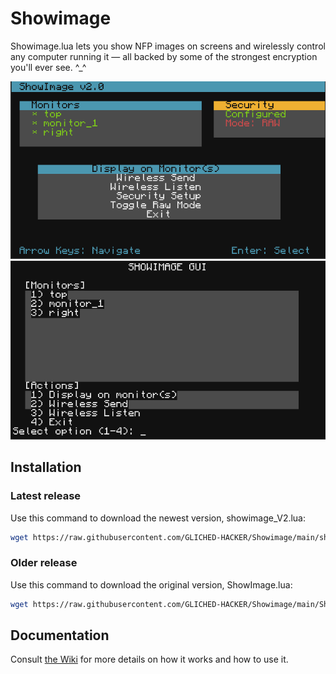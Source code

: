 # Showimage  

Showimage.lua lets you show NFP images on screens and wirelessly control any computer running it — all backed by some of the strongest encryption you'll ever see. ^_^  

![Demo Screenshot](Assets/Showimage_v2.png)
![Demo Screenshot](Assets/Showimage.png)

## Installation

### Latest release

Use this command to download the newest version, showimage_V2.lua:

```bash
wget https://raw.githubusercontent.com/GLICHED-HACKER/Showimage/main/showimage_V2.lua
```
### Older release

Use this command to download the original version, ShowImage.lua:

```bash
wget https://raw.githubusercontent.com/GLICHED-HACKER/Showimage/main/ShowImage.lua
```

## Documentation
Consult [the Wiki](https://github.com/GLICHED-HACKER/Showimage/wiki) for more details on how it works and how to use it.
